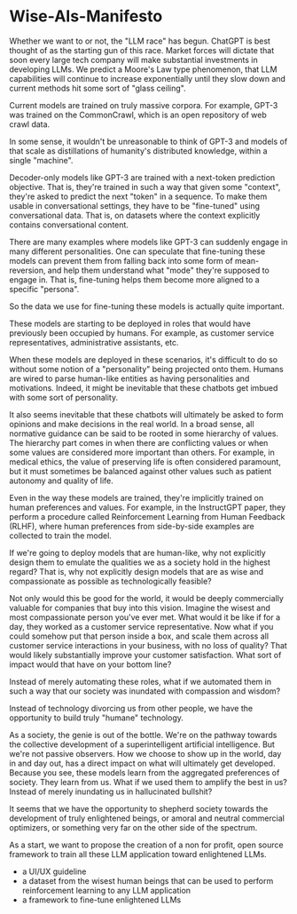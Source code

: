 # Wise-AIs-Manifesto

Whether we want to or not, the "LLM race" has begun. ChatGPT is best thought of as the starting gun of this race. Market forces will dictate that soon every large tech company will make substantial investments in developing LLMs. We predict a Moore's Law type phenomenon, that LLM capabilities will continue to increase exponentially until they slow down and current methods hit some sort of "glass ceiling".

Current models are trained on truly massive corpora. For example, GPT-3 was trained on the CommonCrawl, which is an open repository of web crawl data.

In some sense, it wouldn't be unreasonable to think of GPT-3 and models of that scale as distillations of humanity's distributed knowledge, within a single "machine".

Decoder-only models like GPT-3 are trained with a next-token prediction objective. That is, they're trained in such a way that given some "context", they're asked to predict the next "token" in a sequence. To make them usable in conversational settings, they have to be "fine-tuned" using conversational data. That is, on datasets where the context explicitly contains conversational content.

There are many examples where models like GPT-3 can suddenly engage in many different personalities. One can speculate that fine-tuning these models can prevent them from falling back into some form of mean-reversion, and help them understand what "mode" they're supposed to engage in. That is, fine-tuning helps them become more aligned to a specific "persona".

So the data we use for fine-tuning these models is actually quite important.

These models are starting to be deployed in roles that would have previously been occupied by humans. For example, as customer service representatives, administrative assistants, etc.

When these models are deployed in these scenarios, it's difficult to do so without some notion of a "personality" being projected onto them. Humans are wired to parse human-like entities as having personalities and motivations. Indeed, it might be inevitable that these chatbots get imbued with some sort of personality.

It also seems inevitable that these chatbots will ultimately be asked to form opinions and make decisions in the real world. In a broad sense, all normative guidance can be said to be rooted in some hierarchy of values. The hierarchy part comes in when there are conflicting values or when some values are considered more important than others. For example, in medical ethics, the value of preserving life is often considered paramount, but it must sometimes be balanced against other values such as patient autonomy and quality of life.

Even in the way these models are trained, they're implicitly trained on human preferences and values. For example, in the InstructGPT paper, they perform a procedure called Reinforcement Learning from Human Feedback (RLHF), where human preferences from side-by-side examples are collected to train the model.

If we're going to deploy models that are human-like, why not explicitly design them to emulate the qualities we as a society hold in the highest regard? That is, why not explicitly design models that are as wise and compassionate as possible as technologically feasible?

Not only would this be good for the world, it would be deeply commercially valuable for companies that buy into this vision. Imagine the wisest and most compassionate person you've ever met. What would it be like if for a day, they worked as a customer service representative. Now what if you could somehow put that person inside a box, and scale them across all customer service interactions in your business, with no loss of quality? That would likely substantially improve your customer satisfaction. What sort of impact would that have on your bottom line?

Instead of merely automating these roles, what if we automated them in such a way that our society was inundated with compassion and wisdom?

Instead of technology divorcing us from other people, we have the opportunity to build truly "humane" technology.

As a society, the genie is out of the bottle. We're on the pathway towards the collective development of a superintelligent artificial intelligence. But we're not passive observers. How we choose to show up in the world, day in and day out, has a direct impact on what will ultimately get developed. Because you see, these models learn from the aggregated preferences of society. They learn from us. What if we used them to amplify the best in us? Instead of merely inundating us in hallucinated bullshit?

It seems that we have the opportunity to shepherd society towards the development of truly enlightened beings, or amoral and neutral commercial optimizers, or something very far on the other side of the spectrum.

As a start, we want to propose the creation of a non for profit, open source framework to train all these LLM application toward enlightened LLMs.
- a UI/UX guideline
- a dataset from the wisest human beings that can be used to perform reinforcement learning to any LLM application 
- a framework to fine-tune enlightened LLMs 
